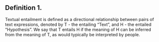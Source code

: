 ## Definition 1. 
Textual entailment is defined as a directional relationship between pairs of text expressions, denoted by T - the entailing “Text”, and H - the entailed “Hypothesis”. We say that T entails H if the meaning of H can be inferred from the meaning of T, as would typically be interpreted by people.
